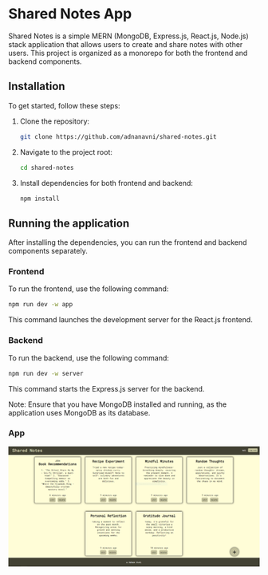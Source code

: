 # Shared Notes App

Shared Notes is a simple MERN (MongoDB, Express.js, React.js, Node.js) stack application that allows users to create and share notes with other users. This project is organized as a monorepo for both the frontend and backend components.

## Installation

To get started, follow these steps:

1. Clone the repository:

   ```bash
   git clone https://github.com/adnanavni/shared-notes.git
   ```

2. Navigate to the project root:

   ```bash
   cd shared-notes
   ```

3. Install dependencies for both frontend and backend:

   ```bash
   npm install
   ```

## Running the application

After installing the dependencies, you can run the frontend and backend components separately.

### Frontend

To run the frontend, use the following command:

```bash
npm run dev -w app
```

This command launches the development server for the React.js frontend.

### Backend

To run the backend, use the following command:

```bash
npm run dev -w server
```

This command starts the Express.js server for the backend.

Note: Ensure that you have MongoDB installed and running, as the application uses MongoDB as its database.

### App

![app](/images/README-img.PNG)
